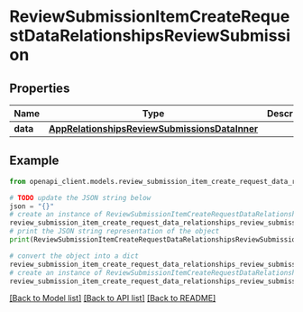 # ReviewSubmissionItemCreateRequestDataRelationshipsReviewSubmission


## Properties

Name | Type | Description | Notes
------------ | ------------- | ------------- | -------------
**data** | [**AppRelationshipsReviewSubmissionsDataInner**](AppRelationshipsReviewSubmissionsDataInner.md) |  | 

## Example

```python
from openapi_client.models.review_submission_item_create_request_data_relationships_review_submission import ReviewSubmissionItemCreateRequestDataRelationshipsReviewSubmission

# TODO update the JSON string below
json = "{}"
# create an instance of ReviewSubmissionItemCreateRequestDataRelationshipsReviewSubmission from a JSON string
review_submission_item_create_request_data_relationships_review_submission_instance = ReviewSubmissionItemCreateRequestDataRelationshipsReviewSubmission.from_json(json)
# print the JSON string representation of the object
print(ReviewSubmissionItemCreateRequestDataRelationshipsReviewSubmission.to_json())

# convert the object into a dict
review_submission_item_create_request_data_relationships_review_submission_dict = review_submission_item_create_request_data_relationships_review_submission_instance.to_dict()
# create an instance of ReviewSubmissionItemCreateRequestDataRelationshipsReviewSubmission from a dict
review_submission_item_create_request_data_relationships_review_submission_from_dict = ReviewSubmissionItemCreateRequestDataRelationshipsReviewSubmission.from_dict(review_submission_item_create_request_data_relationships_review_submission_dict)
```
[[Back to Model list]](../README.md#documentation-for-models) [[Back to API list]](../README.md#documentation-for-api-endpoints) [[Back to README]](../README.md)


